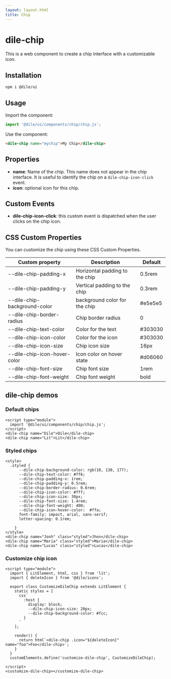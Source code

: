 ```yaml
---
layout: layout.html
title: Chip
---
```


# dile-chip

This is a web component to create a chip interface with a customizable icon.

## Installation
```bash
npm i @dile/ui
```

## Usage

Import the component:

```javascript
import '@dile/ui/components/chip/chip.js';
```

Use the component:

```html
<dile-chip name="mychip">My Chip</dile-chip>
```

## Properties

- **name**: Name of the chip. This name does not appear in the chip interface. It is useful to identify the chip on a `dile-chip-icon-click` event.
- **icon**: optional icon for this chip.

## Custom Events

- **dile-chip-icon-click**: this custom event is dispatched when the user clicks on the chip icon.

## CSS Custom Properties

You can customize the chip using these CSS Custom Properties.

Custom property | Description | Default
----------------|-------------|---------
--dile-chip-padding-x | Horizontal padding to the chip | 0.5rem
--dile-chip-padding-y | Vertical padding to the chip | 0.3rem
--dile-chip-background-color | background color for the chip | #e5e5e5
--dile-chip-border-radius | Chip border radius | 0
--dile-chip-text-color | Color for the text | #303030
--dile-chip-icon-color | Color for the icon | #303030
--dile-chip-icon-size | Chip icon size | 16px
--dile-chip-icon-hover-color | Icon color on hover state | #d06060
--dile-chip-font-size | Chip font size | 1rem
--dile-chip-font-weight | Chip font weight | bold

## dile-chip demos

### Default chips 

```html:preview
<script type="module">
  import '@dile/ui/components/chip/chip.js';
</script>
<dile-chip name="Dile">Dile</dile-chip>
<dile-chip name="Lit">Lit</dile-chip>
```

### Styled chips

```html:preview
<style>
  .styled {
      --dile-chip-background-color: rgb(10, 130, 177);
      --dile-chip-text-color: #ff6;
      --dile-chip-padding-x: 1rem;
      --dile-chip-padding-y: 0.5rem;
      --dile-chip-border-radius: 0.6rem;
      --dile-chip-icon-color: #fff;
      --dile-chip-icon-size: 30px;
      --dile-chip-font-size: 1.4rem;
      --dile-chip-font-weight: 400;
      --dile-chip-icon-hover-color:  #ffa;
      font-family: impact, arial, sans-serif;
      letter-spacing: 0.1rem;

    }
</style>
<dile-chip name="Jonh" class="styled">Jhon</dile-chip> 
<dile-chip name="Maria" class="styled">Maria</dile-chip>
<dile-chip name="Lucas" class="styled">Lucas</dile-chip>
```

### Customize chip icon

```html:preview
<script type="module">
  import { LitElement, html, css } from 'lit';
  import { deleteIcon } from '@dile/icons';

  export class CustomizeDileChip extends LitElement {
    static styles = [
      css`
        :host {
          display: block;
          --dile-chip-icon-size: 20px;
          --dile-chip-background-color: #fcc;
        }
      `
    ];
  
    render() {
      return html`<dile-chip .icon="${deleteIcon}" name="foo">Foo</dile-chip>`;
    }
  }
  customElements.define('customize-dile-chip', CustomizeDileChip);
  
</script>
<customize-dile-chip></customize-dile-chip>
```